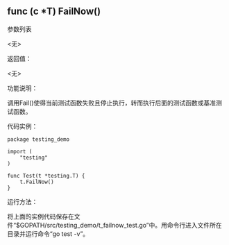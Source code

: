 ## func (c *T) FailNow()

参数列表

  <无>

返回值：

  <无>

功能说明：

调用Fail()使得当前测试函数失败且停止执行，转而执行后面的测试函数或基准测试函数。

代码实例：

	package testing_demo

	import (
		"testing"
	)

	func Test(t *testing.T) {
		t.FailNow()
	}

运行方法：

将上面的实例代码保存在文件“$GOPATH/src/testing_demo/t_failnow_test.go”中。用命令行进入文件所在目录并运行命令“go test -v”。
